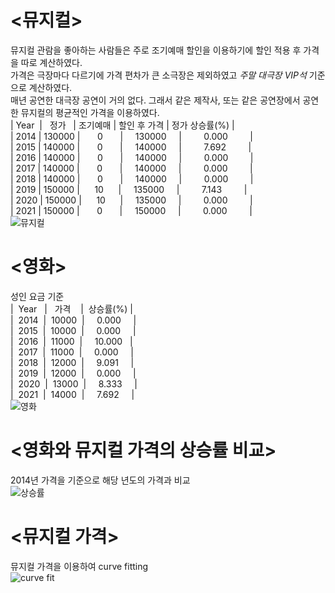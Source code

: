 # <뮤지컬><br/>
뮤지컬 관람을 좋아하는 사람들은 주로 조기예매 할인을 이용하기에 할인 적용 후 가격을 따로 계산하였다.<br/>
가격은 극장마다 다르기에 가격 편차가 큰 소극장은 제외하였고 _주말 대극장 VIP석_ 기준으로 계산하였다.<br/>
매년 공연한 대극장 공연이 거의 없다. 그래서 같은 제작사, 또는 같은 공연장에서 공연한 뮤지컬의 평균적인 가격을 이용하였다.<br/>
|&nbsp;Year&nbsp;&nbsp;|&nbsp;&nbsp;&nbsp;정가&nbsp;&nbsp;&nbsp;|&nbsp;조기예매&nbsp;|&nbsp;할인&nbsp;후&nbsp;가격&nbsp;|&nbsp;정가&nbsp;상승률(%)&nbsp;|<br/>
|&nbsp;2014&nbsp;|&nbsp;130000&nbsp;|&nbsp;&nbsp;&nbsp;&nbsp;&nbsp;&nbsp;&nbsp;0&nbsp;&nbsp;&nbsp;&nbsp;&nbsp;&nbsp;&nbsp;|&nbsp;&nbsp;&nbsp;&nbsp;&nbsp;130000&nbsp;&nbsp;&nbsp;&nbsp;&nbsp;|&nbsp;&nbsp;&nbsp;&nbsp;&nbsp;&nbsp;&nbsp;&nbsp;&nbsp;0.000&nbsp;&nbsp;&nbsp;&nbsp;&nbsp;&nbsp;&nbsp;&nbsp;&nbsp;|<br/>
|&nbsp;2015&nbsp;|&nbsp;140000&nbsp;|&nbsp;&nbsp;&nbsp;&nbsp;&nbsp;&nbsp;&nbsp;0&nbsp;&nbsp;&nbsp;&nbsp;&nbsp;&nbsp;&nbsp;|&nbsp;&nbsp;&nbsp;&nbsp;&nbsp;140000&nbsp;&nbsp;&nbsp;&nbsp;&nbsp;|&nbsp;&nbsp;&nbsp;&nbsp;&nbsp;&nbsp;&nbsp;&nbsp;&nbsp;7.692&nbsp;&nbsp;&nbsp;&nbsp;&nbsp;&nbsp;&nbsp;&nbsp;&nbsp;|<br/>
|&nbsp;2016&nbsp;|&nbsp;140000&nbsp;|&nbsp;&nbsp;&nbsp;&nbsp;&nbsp;&nbsp;&nbsp;0&nbsp;&nbsp;&nbsp;&nbsp;&nbsp;&nbsp;&nbsp;|&nbsp;&nbsp;&nbsp;&nbsp;&nbsp;140000&nbsp;&nbsp;&nbsp;&nbsp;&nbsp;|&nbsp;&nbsp;&nbsp;&nbsp;&nbsp;&nbsp;&nbsp;&nbsp;&nbsp;0.000&nbsp;&nbsp;&nbsp;&nbsp;&nbsp;&nbsp;&nbsp;&nbsp;&nbsp;|<br/>
|&nbsp;2017&nbsp;|&nbsp;140000&nbsp;|&nbsp;&nbsp;&nbsp;&nbsp;&nbsp;&nbsp;&nbsp;0&nbsp;&nbsp;&nbsp;&nbsp;&nbsp;&nbsp;&nbsp;|&nbsp;&nbsp;&nbsp;&nbsp;&nbsp;140000&nbsp;&nbsp;&nbsp;&nbsp;&nbsp;|&nbsp;&nbsp;&nbsp;&nbsp;&nbsp;&nbsp;&nbsp;&nbsp;&nbsp;0.000&nbsp;&nbsp;&nbsp;&nbsp;&nbsp;&nbsp;&nbsp;&nbsp;&nbsp;|<br/>
|&nbsp;2018&nbsp;|&nbsp;140000&nbsp;|&nbsp;&nbsp;&nbsp;&nbsp;&nbsp;&nbsp;&nbsp;0&nbsp;&nbsp;&nbsp;&nbsp;&nbsp;&nbsp;&nbsp;|&nbsp;&nbsp;&nbsp;&nbsp;&nbsp;140000&nbsp;&nbsp;&nbsp;&nbsp;&nbsp;|&nbsp;&nbsp;&nbsp;&nbsp;&nbsp;&nbsp;&nbsp;&nbsp;&nbsp;0.000&nbsp;&nbsp;&nbsp;&nbsp;&nbsp;&nbsp;&nbsp;&nbsp;&nbsp;|<br/>
|&nbsp;2019&nbsp;|&nbsp;150000&nbsp;|&nbsp;&nbsp;&nbsp;&nbsp;&nbsp;&nbsp;10&nbsp;&nbsp;&nbsp;&nbsp;&nbsp;&nbsp;|&nbsp;&nbsp;&nbsp;&nbsp;&nbsp;135000&nbsp;&nbsp;&nbsp;&nbsp;&nbsp;|&nbsp;&nbsp;&nbsp;&nbsp;&nbsp;&nbsp;&nbsp;&nbsp;&nbsp;7.143&nbsp;&nbsp;&nbsp;&nbsp;&nbsp;&nbsp;&nbsp;&nbsp;&nbsp;|<br/>
|&nbsp;2020&nbsp;|&nbsp;150000&nbsp;|&nbsp;&nbsp;&nbsp;&nbsp;&nbsp;&nbsp;10&nbsp;&nbsp;&nbsp;&nbsp;&nbsp;&nbsp;|&nbsp;&nbsp;&nbsp;&nbsp;&nbsp;135000&nbsp;&nbsp;&nbsp;&nbsp;&nbsp;|&nbsp;&nbsp;&nbsp;&nbsp;&nbsp;&nbsp;&nbsp;&nbsp;&nbsp;0.000&nbsp;&nbsp;&nbsp;&nbsp;&nbsp;&nbsp;&nbsp;&nbsp;&nbsp;|<br/>
|&nbsp;2021&nbsp;|&nbsp;150000&nbsp;|&nbsp;&nbsp;&nbsp;&nbsp;&nbsp;&nbsp;&nbsp;0&nbsp;&nbsp;&nbsp;&nbsp;&nbsp;&nbsp;&nbsp;|&nbsp;&nbsp;&nbsp;&nbsp;&nbsp;150000&nbsp;&nbsp;&nbsp;&nbsp;&nbsp;|&nbsp;&nbsp;&nbsp;&nbsp;&nbsp;&nbsp;&nbsp;&nbsp;&nbsp;0.000&nbsp;&nbsp;&nbsp;&nbsp;&nbsp;&nbsp;&nbsp;&nbsp;&nbsp;|<br/>
![뮤지컬](https://user-images.githubusercontent.com/91188835/146771484-5365e0b0-d9b2-4edc-9fea-b4b08870f0bf.png)
<br/>

# <영화><br/>
성인 요금 기준<br/>
| &nbsp;Year&nbsp;&nbsp; |  &nbsp;&nbsp;가격&nbsp;&nbsp;&nbsp;  | &nbsp;상승률(%) |<br/>
| &nbsp;2014&nbsp; | &nbsp;10000&nbsp; |   &nbsp;&nbsp;&nbsp; 0.000&nbsp;&nbsp;&nbsp;&nbsp;  |<br/>
| &nbsp;2015&nbsp; | &nbsp;10000&nbsp; |  &nbsp;&nbsp;&nbsp;  0.000&nbsp;&nbsp;&nbsp;&nbsp;  |<br/>
| &nbsp;2016&nbsp; | &nbsp;11000&nbsp; |  &nbsp;&nbsp;&nbsp; 10.000&nbsp;&nbsp;  |<br/>
| &nbsp;2017&nbsp; | &nbsp;11000&nbsp; |   &nbsp;&nbsp;&nbsp; 0.000&nbsp;&nbsp;&nbsp;&nbsp;  |<br/>
| &nbsp;2018&nbsp; | &nbsp;12000&nbsp; |   &nbsp;&nbsp;&nbsp; 9.091&nbsp;&nbsp;&nbsp;&nbsp;  |<br/>
| &nbsp;2019&nbsp; | &nbsp;12000&nbsp; |   &nbsp;&nbsp;&nbsp; 0.000&nbsp;&nbsp;&nbsp;&nbsp;  |<br/>
| &nbsp;2020&nbsp; | &nbsp;13000&nbsp; |   &nbsp;&nbsp;&nbsp; 8.333&nbsp;&nbsp;&nbsp;&nbsp;  |<br/>
| &nbsp;2021&nbsp; | &nbsp;14000&nbsp; |    &nbsp;&nbsp;&nbsp;&nbsp;7.692&nbsp;&nbsp;&nbsp;&nbsp;  |<br/>
![영화](https://user-images.githubusercontent.com/91188835/146771525-cad42d6e-b41f-40b1-bb72-8e6050bb467c.png)
<br/>

# <영화와 뮤지컬 가격의 상승률 비교><br/>
2014년 가격을 기준으로 해당 년도의 가격과 비교<br/>
![상승률](https://user-images.githubusercontent.com/91188835/146771608-7ee612e5-4e3c-4492-bac2-d7fa02570b3e.png)
<br/>

# <뮤지컬 가격><br/>
뮤지컬 가격을 이용하여 curve fitting<br/>
![curve fit](https://user-images.githubusercontent.com/91188835/146874890-54ff0642-f6a4-4bd6-b4c4-1a3c853005e6.png)
<br/>



